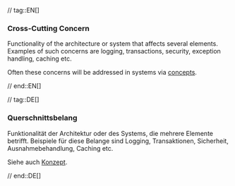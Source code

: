 // tag::EN[]
### Cross-Cutting Concern

Functionality of the architecture or system that affects several elements.
Examples of such concerns are logging, transactions, security, exception handling, caching etc.

Often these concerns will be addressed in systems via [concepts](#term-concept).


// end::EN[]

// tag::DE[]
### Querschnittsbelang

Funktionalität der Architektur oder des Systems, die mehrere Elemente
betrifft. Beispiele für diese Belange sind Logging, Transaktionen,
Sicherheit, Ausnahmebehandlung, Caching etc.

Siehe auch [Konzept](#term-concept).


// end::DE[]

